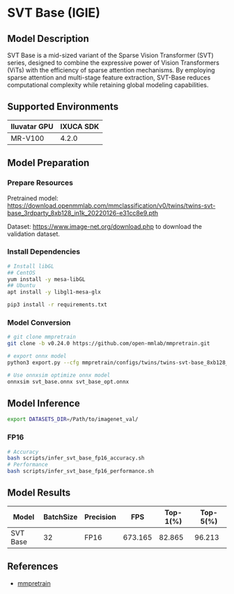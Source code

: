 # SVT Base (IGIE)

## Model Description

SVT Base is a mid-sized variant of the Sparse Vision Transformer (SVT) series, designed to combine the expressive power of Vision Transformers (ViTs) with the efficiency of sparse attention mechanisms. By employing sparse attention and multi-stage feature extraction, SVT-Base reduces computational complexity while retaining global modeling capabilities.

## Supported Environments

| Iluvatar GPU | IXUCA SDK |
|--------------|-----------|
| MR-V100      | 4.2.0     |

## Model Preparation

### Prepare Resources

Pretrained model: <https://download.openmmlab.com/mmclassification/v0/twins/twins-svt-base_3rdparty_8xb128_in1k_20220126-e31cc8e9.pth>

Dataset: <https://www.image-net.org/download.php> to download the validation dataset.

### Install Dependencies

```bash
# Install libGL
## CentOS
yum install -y mesa-libGL
## Ubuntu
apt install -y libgl1-mesa-glx

pip3 install -r requirements.txt
```

### Model Conversion

```bash
# git clone mmpretrain
git clone -b v0.24.0 https://github.com/open-mmlab/mmpretrain.git

# export onnx model
python3 export.py --cfg mmpretrain/configs/twins/twins-svt-base_8xb128_in1k.py --weight twins-svt-base_3rdparty_8xb128_in1k_20220126-e31cc8e9.pth --output svt_base.onnx

# Use onnxsim optimize onnx model
onnxsim svt_base.onnx svt_base_opt.onnx
```

## Model Inference

```bash
export DATASETS_DIR=/Path/to/imagenet_val/
```

### FP16

```bash
# Accuracy
bash scripts/infer_svt_base_fp16_accuracy.sh
# Performance
bash scripts/infer_svt_base_fp16_performance.sh
```

## Model Results

| Model     | BatchSize | Precision | FPS      | Top-1(%) | Top-5(%) |
| ----------| --------- | --------- | -------- | -------- | -------- |
| SVT Base  | 32        | FP16      | 673.165  | 82.865   | 96.213   |

## References

- [mmpretrain](https://github.com/open-mmlab/mmpretrain)
